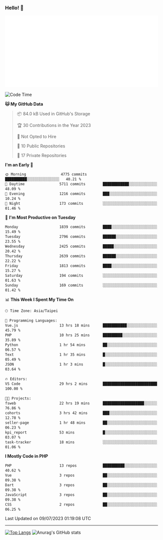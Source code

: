 ### Hello! 👋

![Metrics](/metrics.classic.svg)

<!--START_SECTION:waka-->
![Code Time](http://img.shields.io/badge/Code%20Time-395%20hrs%2010%20mins-blue)

**🐱 My GitHub Data** 

> 📦 84.0 kB Used in GitHub's Storage 
 > 
> 🏆 30 Contributions in the Year 2023
 > 
> 🚫 Not Opted to Hire
 > 
> 📜 10 Public Repositories 
 > 
> 🔑 17 Private Repositories 
 > 
**I'm an Early 🐤** 

```text
🌞 Morning                4775 commits        ██████████░░░░░░░░░░░░░░░   40.21 % 
🌆 Daytime                5711 commits        ████████████░░░░░░░░░░░░░   48.09 % 
🌃 Evening                1216 commits        ███░░░░░░░░░░░░░░░░░░░░░░   10.24 % 
🌙 Night                  173 commits         ░░░░░░░░░░░░░░░░░░░░░░░░░   01.46 % 
```
📅 **I'm Most Productive on Tuesday** 

```text
Monday                   1839 commits        ████░░░░░░░░░░░░░░░░░░░░░   15.49 % 
Tuesday                  2796 commits        ██████░░░░░░░░░░░░░░░░░░░   23.55 % 
Wednesday                2425 commits        █████░░░░░░░░░░░░░░░░░░░░   20.42 % 
Thursday                 2639 commits        ██████░░░░░░░░░░░░░░░░░░░   22.22 % 
Friday                   1813 commits        ████░░░░░░░░░░░░░░░░░░░░░   15.27 % 
Saturday                 194 commits         ░░░░░░░░░░░░░░░░░░░░░░░░░   01.63 % 
Sunday                   169 commits         ░░░░░░░░░░░░░░░░░░░░░░░░░   01.42 % 
```


📊 **This Week I Spent My Time On** 

```text
🕑︎ Time Zone: Asia/Taipei

💬 Programming Languages: 
Vue.js                   13 hrs 18 mins      ███████████░░░░░░░░░░░░░░   45.79 % 
PHP                      10 hrs 25 mins      █████████░░░░░░░░░░░░░░░░   35.89 % 
Python                   1 hr 54 mins        ██░░░░░░░░░░░░░░░░░░░░░░░   06.57 % 
Text                     1 hr 35 mins        █░░░░░░░░░░░░░░░░░░░░░░░░   05.49 % 
JSON                     1 hr 3 mins         █░░░░░░░░░░░░░░░░░░░░░░░░   03.64 % 

🔥 Editors: 
VS Code                  29 hrs 2 mins       █████████████████████████   100.00 % 

🐱‍💻 Projects: 
fsweb                    22 hrs 19 mins      ███████████████████░░░░░░   76.86 % 
cohorts                  3 hrs 42 mins       ███░░░░░░░░░░░░░░░░░░░░░░   12.78 % 
seller-page              1 hr 48 mins        ██░░░░░░░░░░░░░░░░░░░░░░░   06.23 % 
kpi_report               53 mins             █░░░░░░░░░░░░░░░░░░░░░░░░   03.07 % 
task-tracker             18 mins             ░░░░░░░░░░░░░░░░░░░░░░░░░   01.06 % 
```

**I Mostly Code in PHP** 

```text
PHP                      13 repos            ██████████░░░░░░░░░░░░░░░   40.62 % 
Vue                      3 repos             ██░░░░░░░░░░░░░░░░░░░░░░░   09.38 % 
Dart                     3 repos             ██░░░░░░░░░░░░░░░░░░░░░░░   09.38 % 
JavaScript               3 repos             ██░░░░░░░░░░░░░░░░░░░░░░░   09.38 % 
CSS                      2 repos             ██░░░░░░░░░░░░░░░░░░░░░░░   06.25 % 
```




 Last Updated on 09/07/2023 01:19:08 UTC
<!--END_SECTION:waka-->

<hr>

<span style="display:inline-block">[![Top Langs](https://github-readme-stats.vercel.app/api/top-langs/?username=maureendadap&layout=compact&theme=transparent)](https://github.com/anuraghazra/github-readme-stats)</span>
<span style="display:inline-block">![Anurag's GitHub stats](https://github-readme-stats.vercel.app/api?username=maureendadap&show_icons=true&theme=transparent&count_private=true)</span>

<!--
**MaureenDadap/maureendadap** is a ✨ _special_ ✨ repository because its `README.md` (this file) appears on your GitHub profile.

Here are some ideas to get you started:

- 🔭 I’m currently working on ...
- 🌱 I’m currently learning ...
- 👯 I’m looking to collaborate on ...
- 🤔 I’m looking for help with ...
- 💬 Ask me about ...
- 📫 How to reach me: ...
- 😄 Pronouns: ...
- ⚡ Fun fact: ...
-->
